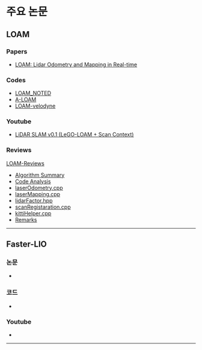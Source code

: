 # 주요 논문

## LOAM

### Papers 

* [LOAM: Lidar Odometry and Mapping in Real-time](http://www.roboticsproceedings.org/rss10/p07.pdf)

### Codes

* [LOAM_NOTED](https://github.com/cuitaixiang/LOAM_NOTED)
* [A-LOAM](https://github.com/HKUST-Aerial-Robotics/A-LOAM)
* [LOAM-velodyne](https://github.com/laboshinl/loam_velodyne)

### Youtube

* [LiDAR SLAM v0.1 (LeGO-LOAM + Scan Context)](https://www.youtube.com/watch?v=o4Vav4rEC20)

### Reviews

[LOAM-Reviews](./LOAM/loam.md)

* [Algorithm Summary](./LOAM/loam-algorithm-summary/loam-algorithm-summary.md)
* [Code Analysis](./LOAM/loam-code-analysis/README.md)
* [laserOdometry.cpp](./LOAM/loam-code-analysis/laserOdometry.cpp.md)
* [laserMapping.cpp](./LOAM/loam-code-analysis/laserMapping.cpp.md)
* [lidarFactor.hpp](./LOAM/loam-code-analysis/lidarFactor.hpp.md)
* [scanRegistaration.cpp](./LOAM/loam-code-analysis/scanRegistration.cpp.md)
* [kittiHelper.cpp](./LOAM/loam-code-analysis/kittihelper.cpp.md)
* [Remarks](./LOAM/loam-code-analysis/remarks.md)

---

## Faster-LIO

### 논문

* 

### 코드

* 

### Youtube

* 

---